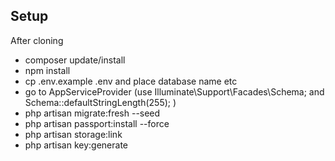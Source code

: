 ## Setup

After cloning

-   composer update/install
-   npm install
-   cp .env.example .env and place database name etc
-   go to AppServiceProvider (use Illuminate\Support\Facades\Schema;
    and Schema::defaultStringLength(255); )
-   php artisan migrate:fresh --seed
-   php artisan passport:install --force
-   php artisan storage:link
-   php artisan key:generate
